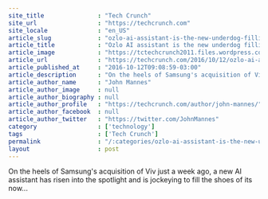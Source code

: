 ```yaml
---
site_title               : "Tech Crunch"
site_url                 : "https://techcrunch.com"
site_locale              : "en_US"
article_slug             : "ozlo-ai-assistant-is-the-new-underdog-filling-the-void-left-by-viv"
article_title            : "Ozlo AI assistant is the new underdog filling the void left by Viv"
article_image            : "https://tctechcrunch2011.files.wordpress.com/2016/10/screen-shot-2016-10-12-at-8-35-26-am.png?w=764&h=400&crop=1"
article_url              : "https://techcrunch.com/2016/10/12/ozlo-ai-assistant-is-the-new-underdog-filling-the-void-left-by-viv/"
article_published_at     : "2016-10-12T09:08:59-03:00"
article_description      : "On the heels of Samsung's acquisition of Viv just a week ago, a new AI assistant has risen into the spotlight and is jockeying to fill the shoes of its now..."
article_author_name      : "John Mannes"
article_author_image     : null
article_author_biography : null
article_author_profile   : "https://techcrunch.com/author/john-mannes/"
article_author_facebook  : null
article_author_twitter   : "https://twitter.com/JohnMannes"
category                 : ['technology']
tags                     : ['Tech Crunch']
permalink                : "/:categories/ozlo-ai-assistant-is-the-new-underdog-filling-the-void-left-by-viv/"
layout                   : post
---
```


On the heels of Samsung's acquisition of Viv just a week ago, a new AI assistant has risen into the spotlight and is jockeying to fill the shoes of its now...
